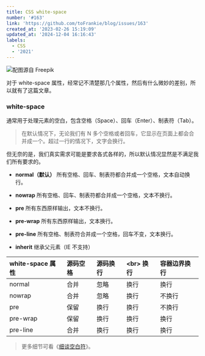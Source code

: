 ```yaml
---
title: CSS white-space
number: '#163'
link: 'https://github.com/toFrankie/blog/issues/163'
created_at: '2023-02-26 15:19:09'
updated_at: '2024-12-04 16:16:43'
labels:
  - CSS
  - '2021'
---
```


![配图源自 Freepik](https://cdn.jsdelivr.net/gh/toFrankie/blog@main/images/2023/6/1685631707200.jpg)

对于 white-space 属性，经常记不清楚那几个属性，然后有什么微妙的差别，所以就有了这篇文章。

### white-space

通常用于处理元素的空白，包含空格（Space）、回车（Enter）、制表符（Tab）。
> 在默认情况下，无论我们有 N 多个空格或者回车，它显示在页面上都会合并成一个。超过一行的情况下，文字会换行。

但无奈的是，我们真实需求可能是要求各式各样的，所以默认情况显然是不满足我们所有要求的。

* **normal（默认）**
  所有空格、回车、制表符都合并成一个空格，文本自动换行。

* **nowrap**
  所有空格、回车、制表符都合并成一个空格，文本不换行。

* **pre**
  所有东西原样输出，文本不换行。

* **pre-wrap**
  所有东西原样输出，文本换行。

* **pre-line**
  所有空格、制表符合并成一个空格，回车不变，文本换行。

* **inherit**
  继承父元素（IE 不支持）

| white-space 属性 | 源码空格 | 源码换行 | \<br> 换行 | 容器边界换行 |
| :--- | :--- | :--- | :--- | :--- |
| normal | 合并 | 忽略 | 换行 | 换行 |
| nowrap | 合并 | 忽略 | 换行 | 不换行 |
| pre | 保留 | 换行 | 换行 | 不换行 |
| pre-wrap | 保留 | 换行 | 换行 | 换行 |
| pre-line | 合并 | 换行 | 换行 | 换行 |

> 更多细节可看《[细谈空白符](https://github.com/toFrankie/blog/issues/313)》。
